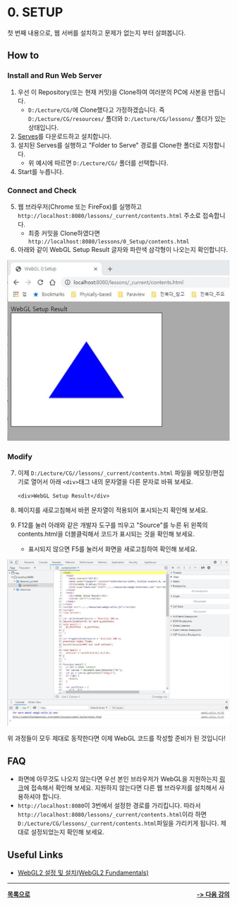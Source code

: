 # 0. SETUP

첫 번째 내용으로, 웹 서버를 설치하고 문제가 없는지 부터 살펴봅니다.

## How to

### Install and Run Web Server
1. 우선 이 Repository(또는 현재 커밋)을 Clone하여 여러분의 PC에 사본을 만듭니다.
    * `D:/Lecture/CG/`에 Clone했다고 가정하겠습니다. 즉 `D:/Lecture/CG/resources/` 폴더와 `D:/Lecture/CG/lessons/` 폴더가 있는 상태입니다.
2. [Serves](https://greggman.github.io/servez/)를 다운로드하고 설치합니다.
3. 설치된 Serves를 실행하고 "Folder to Serve" 경로를 Clone한 폴더로 지정합니다.
    * 위 예시에 따르면 `D:/Lecture/CG/` 폴더를 선택합니다.
4. Start를 누릅니다.

### Connect and Check
5. 웹 브라우저(Chrome 또는 FireFox)를 실행하고 `http://localhost:8080/lessons/_current/contents.html` 주소로 접속합니다.
    * 최종 커밋을 Clone하였다면 `http://localhost:8080/lessons/0_Setup/contents.html`
6. 아래와 같이 WebGL Setup Result 글자와 파란색 삼각형이 나오는지 확인합니다.

![](../imgs/0_setup_result.JPG)

### Modify
7. 이제 `D:/Lecture/CG//lessons/_current/contents.html` 파일을 메모장/편집기로 열어서 아래 `<div>`태그 내의 문자열을 다른 문자로 바꿔 보세요.

    ```
    <div>WebGL Setup Result</div>
    ```

8. 페이지를 새로고침해서 바뀐 문자열이 적용되어 표시되는지 확인해 보세요.

9. F12를 눌러 아래와 같은 개발자 도구를 띄우고 "Source"를 누른 뒤 왼쪽의 contents.html을 더블클릭해서 코드가 표시되는 것을 확인해 보세요.
    * 표시되지 않으면 F5를 눌러서 화면을 새로고침하여 확인해 보세요.

![](../imgs/0_setup_devtool.JPG)

위 과정들이 모두 제대로 동작한다면 이제 WebGL 코드를 작성할 준비가 된 것입니다!

## FAQ

- 화면에 아무것도 나오지 않는다면 우선 본인 브라우저가 WebGL을 지원하는지 [링크](https://get.webgl.org/webgl2/)에 접속해서 확인해 보세요. 지원하지 않는다면 다른 웹 브라우저를 설치해서 사용하셔야 합니다.
- `http://localhost:8080`이 3번에서 설정한 경로를 가리킵니다. 따라서 `http://localhost:8080/lessons/_current/contents.html`이라 하면 `D:/Lecture/CG/lessons/_current/contents.html`파일을 가리키게 됩니다. 제대로 설정되었는지 확인해 보세요.

## Useful Links

- [WebGL2 설정 및 설치(WebGL2 Fundamentals)](https://webgl2fundamentals.org/webgl/lessons/ko/webgl-setup-and-installation.html)

---

<div style="float:right">
    <b><a href="../01_vertex_buffer/README.md">-> 다음 강의</a></b>
</div>

<div style="float:left">
    <b><a href="../README.md#01_vertex_buffer">목록으로</a></b>
</div>




